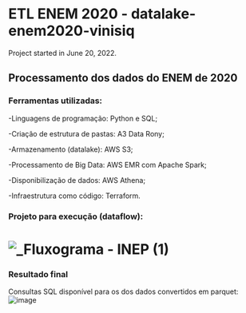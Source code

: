 # ETL ENEM 2020 - datalake-enem2020-vinisiq

Project started in June 20, 2022.

## Processamento dos dados do ENEM de 2020

### Ferramentas utilizadas:
-Linguagens de programação: Python e SQL;

-Criação de estrutura de pastas: A3 Data Rony;

-Armazenamento (datalake): AWS S3;

-Processamento de Big Data: AWS EMR com Apache Spark;

-Disponibilização de dados: AWS Athena;

-Infraestrutura como código: Terraform.

### Projeto para execução (dataflow):
# ![_Fluxograma - INEP (1)](https://user-images.githubusercontent.com/97056856/176051429-acb15f03-bc7c-46d8-8e1b-b11ecebb19ff.png)

### Resultado final
Consultas SQL disponível para os dos dados convertidos em parquet:
![image](https://user-images.githubusercontent.com/97056856/176317365-d85c6231-f590-48e6-8e73-df00e3e910d2.png)
